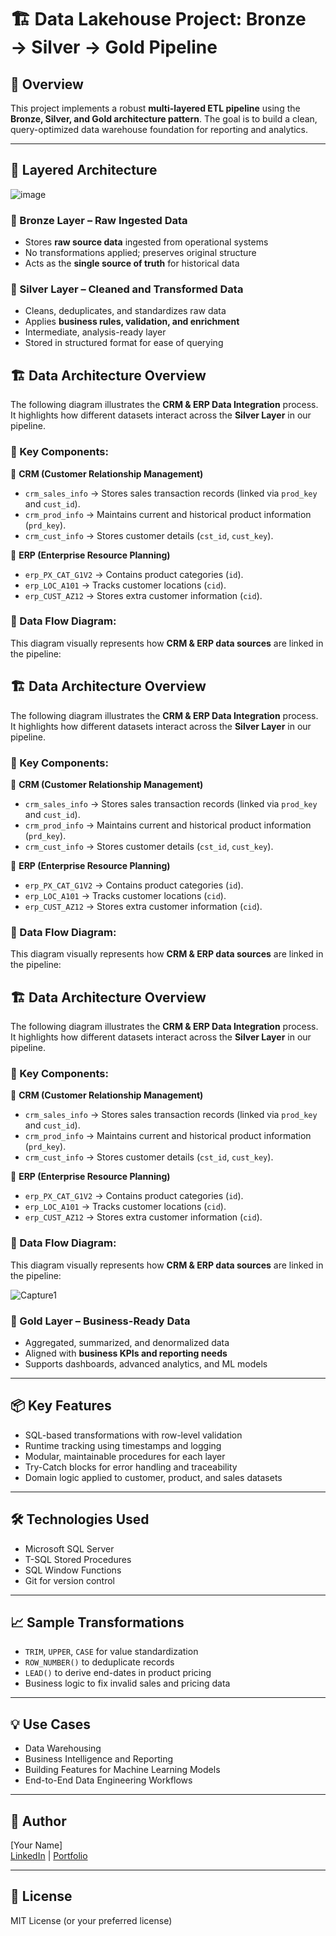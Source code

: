 # 🏗️ Data Lakehouse Project: Bronze → Silver → Gold Pipeline

## 🚀 Overview
This project implements a robust **multi-layered ETL pipeline** using the **Bronze, Silver, and Gold architecture pattern**. The goal is to build a clean, query-optimized data warehouse foundation for reporting and analytics.

---

## 🧱 Layered Architecture

![image](https://github.com/user-attachments/assets/0798a30a-b2c2-4938-b2a2-00796e66fadb)












### 🔸 Bronze Layer – Raw Ingested Data
- Stores **raw source data** ingested from operational systems
- No transformations applied; preserves original structure
- Acts as the **single source of truth** for historical data

### 🔹 Silver Layer – Cleaned and Transformed Data
- Cleans, deduplicates, and standardizes raw data
- Applies **business rules, validation, and enrichment**
- Intermediate, analysis-ready layer
- Stored in structured format for ease of querying

## 🏗️ Data Architecture Overview

The following diagram illustrates the **CRM & ERP Data Integration** process. It highlights how different datasets interact across the **Silver Layer** in our pipeline.

### 📌 Key Components:

🔹 **CRM (Customer Relationship Management)**  
- `crm_sales_info` → Stores sales transaction records (linked via `prod_key` and `cust_id`).  
- `crm_prod_info` → Maintains current and historical product information (`prd_key`).  
- `crm_cust_info` → Stores customer details (`cst_id`, `cust_key`).  

🔸 **ERP (Enterprise Resource Planning)**  
- `erp_PX_CAT_G1V2` → Contains product categories (`id`).  
- `erp_LOC_A101` → Tracks customer locations (`cid`).  
- `erp_CUST_AZ12` → Stores extra customer information (`cid`).  

### 📌 Data Flow Diagram:
This diagram visually represents how **CRM & ERP data sources** are linked in the pipeline:

## 🏗️ Data Architecture Overview

The following diagram illustrates the **CRM & ERP Data Integration** process. It highlights how different datasets interact across the **Silver Layer** in our pipeline.

### 📌 Key Components:

🔹 **CRM (Customer Relationship Management)**  
- `crm_sales_info` → Stores sales transaction records (linked via `prod_key` and `cust_id`).  
- `crm_prod_info` → Maintains current and historical product information (`prd_key`).  
- `crm_cust_info` → Stores customer details (`cst_id`, `cust_key`).  

🔸 **ERP (Enterprise Resource Planning)**  
- `erp_PX_CAT_G1V2` → Contains product categories (`id`).  
- `erp_LOC_A101` → Tracks customer locations (`cid`).  
- `erp_CUST_AZ12` → Stores extra customer information (`cid`).  

### 📌 Data Flow Diagram:
This diagram visually represents how **CRM & ERP data sources** are linked in the pipeline:

## 🏗️ Data Architecture Overview

The following diagram illustrates the **CRM & ERP Data Integration** process. It highlights how different datasets interact across the **Silver Layer** in our pipeline.

### 📌 Key Components:

🔹 **CRM (Customer Relationship Management)**  
- `crm_sales_info` → Stores sales transaction records (linked via `prod_key` and `cust_id`).  
- `crm_prod_info` → Maintains current and historical product information (`prd_key`).  
- `crm_cust_info` → Stores customer details (`cst_id`, `cust_key`).  

🔸 **ERP (Enterprise Resource Planning)**  
- `erp_PX_CAT_G1V2` → Contains product categories (`id`).  
- `erp_LOC_A101` → Tracks customer locations (`cid`).  
- `erp_CUST_AZ12` → Stores extra customer information (`cid`).  

### 📌 Data Flow Diagram:
This diagram visually represents how **CRM & ERP data sources** are linked in the pipeline:

![Capture1](https://github.com/user-attachments/assets/6bb832d3-bddb-4a41-839b-e81f3c190ee6)









### 🥇 Gold Layer – Business-Ready Data
- Aggregated, summarized, and denormalized data
- Aligned with **business KPIs and reporting needs**
- Supports dashboards, advanced analytics, and ML models

---

## 📦 Key Features
- SQL-based transformations with row-level validation
- Runtime tracking using timestamps and logging
- Modular, maintainable procedures for each layer
- Try-Catch blocks for error handling and traceability
- Domain logic applied to customer, product, and sales datasets

---

## 🛠️ Technologies Used
- Microsoft SQL Server
- T-SQL Stored Procedures
- SQL Window Functions
- Git for version control

---

## 📈 Sample Transformations
- `TRIM`, `UPPER`, `CASE` for value standardization
- `ROW_NUMBER()` to deduplicate records
- `LEAD()` to derive end-dates in product pricing
- Business logic to fix invalid sales and pricing data

---

## 💡 Use Cases
- Data Warehousing
- Business Intelligence and Reporting
- Building Features for Machine Learning Models
- End-to-End Data Engineering Workflows

---

## 👤 Author
[Your Name]  
[LinkedIn](https://www.linkedin.com/in/yourprofile) | [Portfolio](https://yourportfolio.com)

---

## 📄 License
MIT License (or your preferred license)

